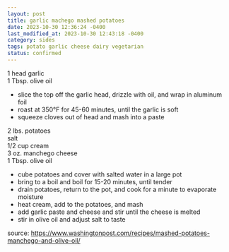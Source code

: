```yaml
---
layout: post
title: garlic machego mashed potatoes
date: 2023-10-30 12:36:24 -0400
last_modified_at: 2023-10-30 12:43:18 -0400
category: sides
tags: potato garlic cheese dairy vegetarian
status: confirmed
---
```


1 head garlic  
1 Tbsp. olive oil  
* slice the top off the garlic head, drizzle with oil, and wrap in aluminum foil
* roast at 350°F for 45-60 minutes, until the garlic is soft
* squeeze cloves out of head and mash into a paste

2 lbs. potatoes  
salt  
1/2 cup cream  
3 oz. manchego cheese  
1 Tbsp. olive oil  
* cube potatoes and cover with salted water in a large pot
* bring to a boil and boil for 15-20 minutes, until tender
* drain potatoes, return to the pot, and cook for a minute to evaporate moisture
* heat cream, add to the potatoes, and mash
* add garlic paste and cheese and stir until the cheese is melted
* stir in olive oil and adjust salt to taste

source: <https://www.washingtonpost.com/recipes/mashed-potatoes-manchego-and-olive-oil/>
